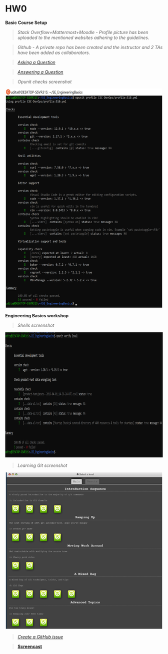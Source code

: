 # HW0
**Basic Course Setup**
> *Stack Overflow+Mattermost+Moodle - Profile picture has been uploaded to the mentioned websites adhering to the guidelines.*

> *Github - A private repo has been created and the instructor and 2 TAs have been added as collaborators.*

> [*Asking a Question*](https://stackoverflow.com/c/ncsu/questions/644)

> [*Answering a Question*](https://stackoverflow.com/c/ncsu/questions/634/647#647)

> *Opunit checks screenshot*
<p align="center"> 
<img src="https://github.com/uschatto/HW0-SE/blob/master/resources/imgs/Screenshot1.PNG" width="500" height="700">
</p>

**Engineering Basics workshop**
> *Shells screenshot*
<p align="center">
<img src="https://github.com/uschatto/HW0-SE/blob/master/resources/imgs/Screenshot2.PNG" width="700" height="400">
</p>

> *Learning Git screenshot*
<p align="center">
<img src="https://github.com/uschatto/HW0-SE/blob/master/resources/imgs/Screenshot3.PNG" width="500" height="500">
</p>

> [*Create a GitHub issue*](https://github.com/uschatto/HW0-SE/issues/1)

> [**Screencast**](https://drive.google.com/open?id=1YP-bNu4-72s9nAlWfVwIlTvoWbKWN22s)
